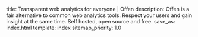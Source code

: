 title: Transparent web analytics for everyone | Offen
description: Offen is a fair alternative to common web analytics tools. Respect your users and gain insight at the same time. Self hosted, open source and free.
save_as: index.html
template: index
sitemap_priority: 1.0
